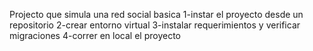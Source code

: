 Projecto que simula una red social basica
1-instar el proyecto desde un repositorio
2-crear entorno virtual
3-instalar requerimientos y verificar migraciones
4-correr en local el proyecto
